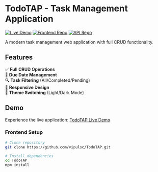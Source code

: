 # TodoTAP - Task Management Application

[![Live Demo](https://img.shields.io/badge/Live_Demo-000000?style=for-the-badge&logo=vercel&logoColor=white)](https://todo-lime-seven-55.vercel.app/)
[![Frontend Repo](https://img.shields.io/badge/Frontend_Repo-100000?style=for-the-badge&logo=github&logoColor=white)](https://github.com/vipulsc/TodoTAP)
[![API Repo](https://img.shields.io/badge/API_Repo-100000?style=for-the-badge&logo=github&logoColor=white)](https://github.com/vipulsc/Todo-API)

A modern task management web application with full CRUD functionality.

## Features

✅ **Full CRUD Operations**  
📅 **Due Date Management**  
🔍 **Task Filtering** (All/Completed/Pending)  
📱 **Responsive Design**  
🎨 **Theme Switching** (Light/Dark Mode)

## Demo

Experience the live application: [TodoTAP Live Demo](https://todo-lime-seven-55.vercel.app/)

### Frontend Setup

```bash
# Clone repository
git clone https://github.com/vipulsc/TodoTAP.git

# Install dependencies
cd TodoTAP
npm install
```
